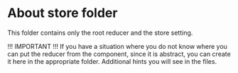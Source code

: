# About store folder

This folder contains only the root reducer and the store setting.

!!! IMPORTANT !!!
If you have a situation where you do not know where you can put the reducer from the component, since it is abstract, you can create it here in the appropriate folder.
Additional hints you will see in the files.
